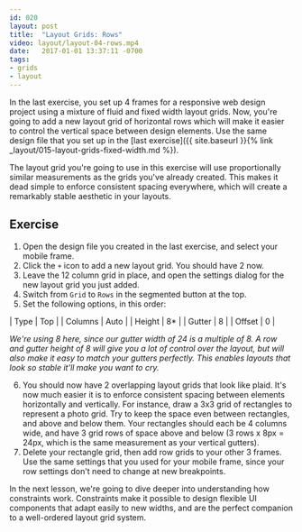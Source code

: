 ```yaml
---
id: 020
layout: post
title:  "Layout Grids: Rows"
video: layout/layout-04-rows.mp4
date:   2017-01-01 13:37:11 -0700
tags:
- grids
- layout
---
```

In the last exercise, you set up 4 frames for a responsive web design project using a mixture of fluid and fixed width layout grids. Now, you're going to add a new layout grid of horizontal rows which will make it easier to control the vertical space between design elements. Use the same design file that you set up in the [last exercise]({{ site.baseurl }}{% link _layout/015-layout-grids-fixed-width.md %}).

The layout grid you're going to use in this exercise will use proportionally similar measurements as the grids you've already created. This makes it dead simple to enforce consistent spacing everywhere, which will create a remarkably stable aesthetic in your layouts.

<!--more-->
## Exercise

1. Open the design file you created in the last exercise, and select your mobile frame.
2. Click the `+` icon to add a new layout grid. You should have 2 now.
3. Leave the 12 column grid in place, and open the settings dialog for the new layout grid you just added.
4. Switch from `Grid` to `Rows` in the segmented button at the top.
5. Set the following options, in this order:

| Type | Top |
| Columns | Auto |
| Height | 8* |
| Gutter | 8 |
| Offset | 0 |

*We're using 8 here, since our gutter width of 24 is a multiple of 8. A row and gutter height of 8 will give you a lot of control over the layout, but will also make it easy to match your gutters perfectly. This enables layouts that look so stable it'll make you want to cry.*

6. You should now have 2 overlapping layout grids that look like plaid. It's now much easier it is to enforce consistent spacing between elements horizontally and vertically. For instance, draw a 3x3 grid of rectangles to represent a photo grid. Try to keep the space even between rectangles, and above and below them. Your rectangles should each be 4 columns wide, and have 3 grid rows of space above and below (3 rows x 8px = 24px, which is the same measurement as your vertical gutters).
7. Delete your rectangle grid, then add row grids to your other 3 frames. Use the same settings that you used for your mobile frame, since your row settings don't need to change at new breakpoints.

In the next lesson, we're going to dive deeper into understanding how constraints work. Constraints make it possible to design flexible UI components that adapt easily to new widths, and are the perfect companion to a well-ordered layout grid system.
